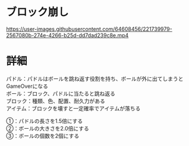# ブロック崩し


https://user-images.githubusercontent.com/64608456/221739979-2567080b-274e-4266-b25d-dd7dad239c8e.mp4


# 詳細
パドル：パドルはボールを跳ね返す役割を持ち、ボールが外に出てしまうとGameOverになる</Br>
ボール：ブロック、パドルに当たると跳ね返る</Br>
ブロック：種類、色、配置、耐久力がある</Br>
アイテム：ブロックを壊すと一定確率でアイテムが落ちる</Br>

①：パドルの長さを1.5倍にする</Br>
②：ボールの大きさを2.0倍にする</Br>
③：ボールの個数を2個にする</Br>
